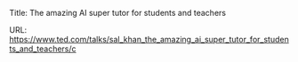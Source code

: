 Title: The amazing AI super tutor for students and teachers

URL: https://www.ted.com/talks/sal_khan_the_amazing_ai_super_tutor_for_students_and_teachers/c
